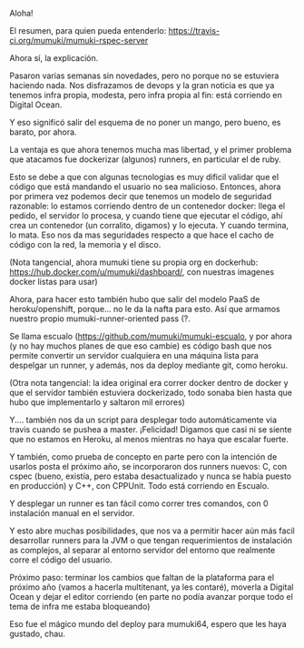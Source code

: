 Aloha!

El resumen, para quien pueda entenderlo: https://travis-ci.org/mumuki/mumuki-rspec-server

Ahora sí, la explicación.

Pasaron varias semanas sin novedades, pero no porque no se estuviera haciendo nada. Nos disfrazamos de devops y la gran noticia es que ya tenemos infra propia, modesta, pero infra propia al fin: está corriendo en Digital Ocean. 

Y eso significó salir del esquema de no poner un mango, pero bueno, es barato, por ahora. 

La ventaja es que ahora tenemos mucha mas libertad, y el primer problema que atacamos fue dockerizar (algunos) runners, en particular el de ruby. 

Esto se debe a que con algunas tecnologias es muy dificil validar que el código que está mandando el usuario no sea malicioso. Entonces, ahora por primera vez podemos decir que tenemos un modelo de seguridad razonable: lo estamos corriendo dentro de un contenedor docker: llega el pedido, el servidor lo procesa, y cuando tiene que ejecutar el código, ahí crea un contenedor (un corralito, digamos) y lo ejecuta. Y cuando termina, lo mata. Eso nos da mas seguridades respecto a que hace el cacho de código con la red, la memoria y el disco.  

(Nota tangencial, ahora mumuki tiene su propia org en dockerhub: https://hub.docker.com/u/mumuki/dashboard/, con nuestras imagenes docker listas para usar)

Ahora, para hacer esto también hubo que salir del modelo PaaS de heroku/openshift, porque... no le da la nafta para esto. Así que armamos nuestro propio mumuki-runner-oriented pass (?. 

Se llama escualo (https://github.com/mumuki/mumuki-escualo, y por ahora (y no hay muchos planes de que eso cambie) es código bash que nos permite convertir un servidor cualquiera en una máquina lista para despelgar un runner, y además, nos da deploy mediante git, como heroku.  

(Otra nota tangencial: la idea original era correr docker dentro de docker y que el servidor también estuviera dockerizado, todo sonaba bien hasta que hubo que implementarlo y saltaron mil errores)

Y.... también nos da un script para desplegar todo automáticamente via travis cuando se pushea a master. ¡Felicidad! Digamos que casi ni se siente que no estamos en Heroku, al menos mientras no haya que escalar fuerte. 

Y también, como prueba de concepto en parte pero con la intención de usarlos posta el próximo año, se incorporaron dos runners nuevos: C, con cspec (bueno, existía, pero estaba desactualizado y nunca se había puesto en producción) y C++, con CPPUnit. Todo está corriendo en Escualo.

Y desplegar un runner es tan fácil como correr tres comandos, con 0 instalación manual en el servidor. 

Y esto abre muchas posibilidades, que nos va a permitir hacer aún más facil desarrollar runners para la JVM o que tengan requerimientos de instalación as complejos, al separar al entorno servidor del entorno que realmente corre el código del usuario. 

Próximo paso: terminar los cambios que faltan de la plataforma para el próximo año (vamos a hacerla multitenant, ya les contaré), moverla a Digital Ocean y dejar el editor corriendo (en parte no podía avanzar porque todo el tema de infra me estaba bloqueando)

Eso fue el mágico mundo del deploy para mumuki64, espero que les haya gustado, chau. 
